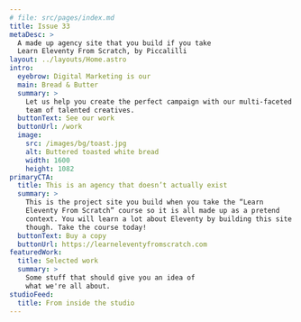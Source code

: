 ```yaml
---
# file: src/pages/index.md
title: Issue 33
metaDesc: >
  A made up agency site that you build if you take 
  Learn Eleventy From Scratch, by Piccalilli
layout: ../layouts/Home.astro
intro:
  eyebrow: Digital Marketing is our
  main: Bread & Butter
  summary: >
    Let us help you create the perfect campaign with our multi-faceted
    team of talented creatives.
  buttonText: See our work
  buttonUrl: /work
  image:
    src: /images/bg/toast.jpg
    alt: Buttered toasted white bread
    width: 1600
    height: 1082
primaryCTA:
  title: This is an agency that doesn’t actually exist
  summary: >
    This is the project site you build when you take the “Learn 
    Eleventy From Scratch” course so it is all made up as a pretend
    context. You will learn a lot about Eleventy by building this site
    though. Take the course today!
  buttonText: Buy a copy
  buttonUrl: https://learneleventyfromscratch.com
featuredWork:
  title: Selected work
  summary: >
    Some stuff that should give you an idea of 
    what we're all about.
studioFeed:
  title: From inside the studio
---
```

